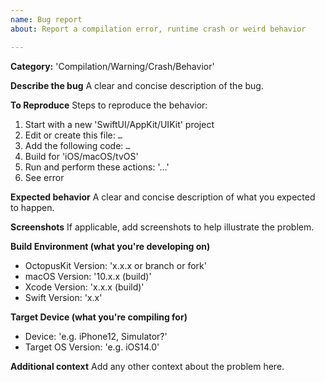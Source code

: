 ```yaml
---
name: Bug report
about: Report a compilation error, runtime crash or weird behavior

---
```


**Category:** 'Compilation/Warning/Crash/Behavior'

**Describe the bug**
A clear and concise description of the bug.

**To Reproduce**
Steps to reproduce the behavior:
1. Start with a new 'SwiftUI/AppKit/UIKit' project
2. Edit or create this file: `…`
3. Add the following code: `…`
4. Build for 'iOS/macOS/tvOS'
5. Run and perform these actions: '…'
6. See error

**Expected behavior**
A clear and concise description of what you expected to happen.

**Screenshots**
If applicable, add screenshots to help illustrate the problem.

**Build Environment (what you're developing on)**
 - OctopusKit Version: 'x.x.x or branch or fork'
 - macOS Version: '10.x.x (build)'
 - Xcode Version: 'x.x.x (build)'
 - Swift Version: 'x.x'
 
**Target Device (what you're compiling for)**
 - Device: 'e.g. iPhone12, Simulator?'
 - Target OS Version: 'e.g. iOS14.0'

**Additional context**
Add any other context about the problem here.
